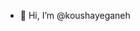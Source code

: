 - 👋 Hi, I’m @koushayeganeh

<!---
koushayeganeh/koushayeganeh is a ✨ special ✨ repository because its `README.md` (this file) appears on your GitHub profile.
You can click the Preview link to take a look at your changes.
--->

